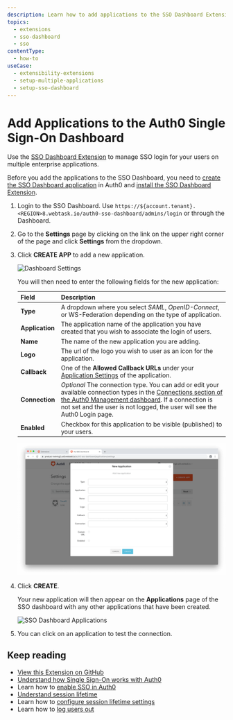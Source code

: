 ```yaml
---
description: Learn how to add applications to the SSO Dashboard Extension to enable SSO login for your applications. 
topics:
  - extensions
  - sso-dashboard
  - sso
contentType:
  - how-to
useCase: 
  - extensibility-extensions
  - setup-multiple-applications
  - setup-sso-dashboard
---
```


# Add Applications to the Auth0 Single Sign-On Dashboard

Use the [SSO Dashboard Extension](/extensions/sso-dashboard) to manage SSO login for your users on multiple enterprise applications. 

Before you add the applications to the SSO Dashboard, you need to [create the SSO Dashboard application](/extensions/sso-dashboard-create-app) in Auth0 and [install the SSO Dashboard Extension](/extensions/sso-dashboard-install-extension). 

1. Login to the SSO Dashboard. Use `https://${account.tenant}.<REGION>8.webtask.io/auth0-sso-dashboard/admins/login` or through the Dashboard.

2. Go to the **Settings** page by clicking on the link on the upper right corner of the page and click **Settings** from the dropdown.

3. Click **CREATE APP** to add a new application.

    ![Dashboard Settings](/media/articles/extensions/sso-dashboard/settings.png)

    You will then need to enter the following fields for the new application:

    | Field | Description |
    | --- | --- |
    | **Type** | A dropdown where you select <dfn data-key="security-assertion-markup-language">SAML</dfn>, <dfn data-key="openid">OpenID-Connect</dfn>, or WS-Federation depending on the type of application. |
    | **Application** | The application name of the application you have created that you wish to associate the login of users. |
    | **Name** | The name of the new application you are adding. |
    | **Logo** | The url of the logo you wish to user as an icon for the application. |
    | **Callback** | One of the **Allowed Callback URLs** under your [Application Settings](${manage_url}/#/applications) of the application. |
    | **Connection** | *Optional* The connection type. You can add or edit your available connection types in the [Connections section of the Auth0 Management dashboard](${manage_url}/#/connections/database).  If a connection is not set and the user is not logged, the user will see the Auth0 Login page. |
    | **Enabled** | Checkbox for this application to be visible (published) to your users. |

    ![Create a new application](/media/articles/extensions/sso-dashboard/new-app.png)

4. Click **CREATE**.

    Your new application will then appear on the **Applications** page of the SSO dashboard with any other applications that have been created.

    ![SSO Dashboard Applications](/media/articles/extensions/sso-dashboard/dashboard-apps.png)

5. You can click on an application to test the connection.

## Keep reading

- [View this Extension on GitHub](https://github.com/auth0-extensions/auth0-sso-dashboard-extension)
- [Understand how Single Sign-On works with Auth0](/sso/current/sso-auth0)
- Learn how to [enable SSO in Auth0](/dashboard/guides/tenants/enable-sso-tenant)
- [Understand session lifetime](/sessions/concepts/session-lifetime)
- Learn how to [configure session lifetime settings](/dashboard/guides/tenants/configure-session-lifetime-settings)
- Learn how to [log users out](/logout)

